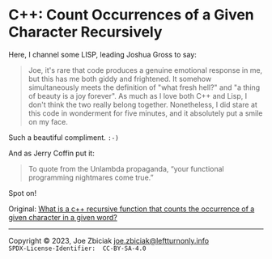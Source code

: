 # C++: Count Occurrences of a Given Character Recursively

Here, I channel some LISP, leading Joshua Gross to say:

> Joe, it's rare that code produces a genuine emotional response in me,
> but this has me both giddy and frightened. It somehow simultaneously
> meets the definition of "what fresh hell?" and "a thing of beauty is
> a joy forever". As much as I love both C++ and Lisp, I don't think the
> two really belong together. Nonetheless, I did stare at this code in
> wonderment for five minutes, and it absolutely put a smile on my face.

Such a beautiful compliment.  `:-)`

And as Jerry Coffin put it:

> To quote from the Unlambda propaganda, “your functional programming
> nightmares come true.”

Spot on!

Original: [What is a c++ recursive function that counts the occurrence of a given character in a given word?](https://www.quora.com/What-is-a-c-recursive-function-that-counts-the-occurrence-of-a-given-character-in-a-given-word)


____

Copyright © 2023, Joe Zbiciak <joe.zbiciak@leftturnonly.info>  
`SPDX-License-Identifier:  CC-BY-SA-4.0`
